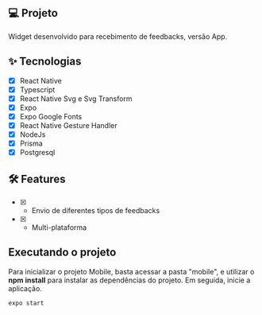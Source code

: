 ## 💻 Projeto
Widget desenvolvido para recebimento de feedbacks, versão App.

## ✨ Tecnologias

-   [X] React Native
-   [X] Typescript
-   [X] React Native Svg e Svg Transform
-   [X] Expo
-   [X] Expo Google Fonts
-   [X] React Native Gesture Handler
-   [X] NodeJs
-   [X] Prisma
-   [X] Postgresql

## :hammer_and_wrench: Features 

-   [X] - Envio de diferentes tipos de feedbacks
-   [X] - Multi-plataforma 

## Executando o projeto

 Para inicializar o projeto Mobile, basta acessar a pasta "mobile", e utilizar o **npm install** para instalar as dependências do projeto.
 Em seguida, inicie a aplicação.
 ```cl
expo start
```

<br />
